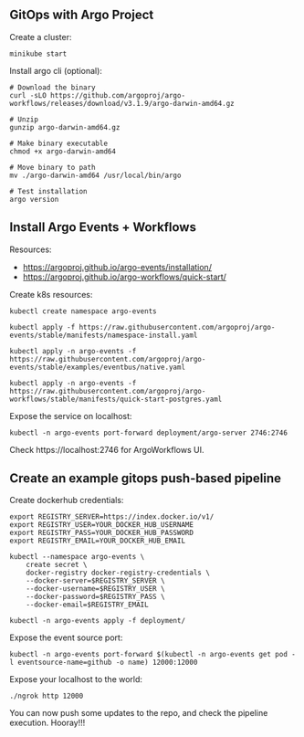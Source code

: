 ## GitOps with Argo Project

Create a cluster:
```
minikube start
```

Install argo cli (optional):
```
# Download the binary
curl -sLO https://github.com/argoproj/argo-workflows/releases/download/v3.1.9/argo-darwin-amd64.gz

# Unzip
gunzip argo-darwin-amd64.gz

# Make binary executable
chmod +x argo-darwin-amd64

# Move binary to path
mv ./argo-darwin-amd64 /usr/local/bin/argo

# Test installation
argo version
```

## Install Argo Events + Workflows

Resources:
- https://argoproj.github.io/argo-events/installation/
- https://argoproj.github.io/argo-workflows/quick-start/

Create k8s resources:
```
kubectl create namespace argo-events
```

```
kubectl apply -f https://raw.githubusercontent.com/argoproj/argo-events/stable/manifests/namespace-install.yaml
```

```
kubectl apply -n argo-events -f https://raw.githubusercontent.com/argoproj/argo-events/stable/examples/eventbus/native.yaml
```

```
kubectl apply -n argo-events -f https://raw.githubusercontent.com/argoproj/argo-workflows/stable/manifests/quick-start-postgres.yaml
```


Expose the service on localhost:
```
kubectl -n argo-events port-forward deployment/argo-server 2746:2746
```

Check https://localhost:2746 for ArgoWorkflows UI.

## Create an example gitops push-based pipeline

Create dockerhub credentials:

```
export REGISTRY_SERVER=https://index.docker.io/v1/
export REGISTRY_USER=YOUR_DOCKER_HUB_USERNAME
export REGISTRY_PASS=YOUR_DOCKER_HUB_PASSWORD
export REGISTRY_EMAIL=YOUR_DOCKER_HUB_EMAIL
```

```
kubectl --namespace argo-events \
    create secret \
    docker-registry docker-registry-credentials \
    --docker-server=$REGISTRY_SERVER \
    --docker-username=$REGISTRY_USER \
    --docker-password=$REGISTRY_PASS \
    --docker-email=$REGISTRY_EMAIL
```

```
kubectl -n argo-events apply -f deployment/
```

Expose the event source port:
```
kubectl -n argo-events port-forward $(kubectl -n argo-events get pod -l eventsource-name=github -o name) 12000:12000
```

Expose your localhost to the world:
```
./ngrok http 12000
```

You can now push some updates to the repo, and check the pipeline execution. Hooray!!!